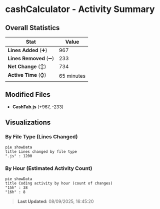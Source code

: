 # cashCalculator - Activity Summary 

## Overall Statistics

| Stat                   | Value                                                             |
| ---------------------- | ----------------------------------------------------------------- |
| **Lines Added** (➕)   | 967                                          |
| **Lines Removed** (➖) | 233                                        |
| **Net Change** (↕)    | 734                |
| **Active Time** (⌚)   | 65 minutes |


## Modified Files
- **CashTab.js** (+967, -233)

## Visualizations

### By File Type (Lines Changed)

```mermaid
pie showData
title Lines changed by file type
".js" : 1200
```

### By Hour (Estimated Activity Count)

```mermaid
pie showData
title Coding activity by hour (count of changes)
"15h" : 38
"16h" : 8
```


> **Last Updated:** 08/09/2025, 16:45:20
